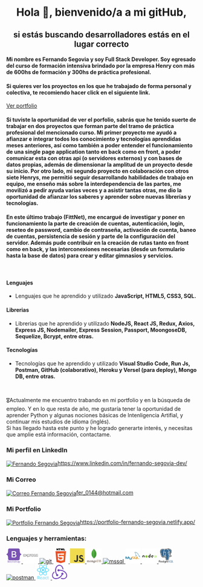 <h1 align="center">Hola 👋, bienvenido/a a mi gitHub,</h1>

<h2 align="center">si estás buscando desarrolladores estás en el lugar correcto</h2>

<h4>Mi nombre es Fernando Segovia y soy Full Stack Developer. Soy egresado del curso de formación intensiva brindado por la empresa Henry con más de 600hs de formación y 300hs de práctica profesional.</h4>
<h4>Si quieres ver los proyectos en los que he trabajado de forma personal y colectiva,
te recomiendo hacer click en el siguiente link.</h4>
<a href="https://portfolio-fernando-segovia.netlify.app/" target="blank">Ver portfolio</a>
<h4>Si tuviste la oportunidad de ver el porfolio, sabrás que he tenido suerte de trabajar en dos proyectos que forman parte del tramo de práctica profesional del 
mencionado curso. Mi primer proyecto me ayudó a afianzar e integrar todos los 
conocimiento y tecnologías aprendidas meses anteriores, así como también a poder 
entender el funcionamiento de una single page application tanto en back como en front,
a poder comunicar esta con otras api (o servidores externos) y con bases de datos 
propias, además de dimensionar la amplitud de un proyecto desde su inicio. Por otro
lado, mi segundo proyecto en colaboración con otros siete Henrys, me permitió
seguir desarrollando habilidades de trabajo en equipo, me enseño más sobre la 
interdependencia de las partes, me movilizó a pedir ayuda varias veces y a asistir
tantas otras, me dio la oportunidad de afianzar los saberes y aprender sobre nuevas
librerías y tecnologías.</h4>
<h4>En este último trabajo (FittNet), me encargué de investigar y poner en funcionamiento la parte de creación de cuentas, autenticación, login, reseteo de password, cambio de contraseña, activación de cuenta, baneo de cuentas, persistencia de sesión y parte de la configuración del servidor. Además pude contribuir en la creación de rutas tanto en front como en back, y las interconexiones necesarias (desde un formulario hasta la base de datos) para crear y editar gimnasios y servicios.</h4>
</br>

<h4>Lenguajes</h4>

- Lenguajes que he aprendido y utilizado **JavaScript, HTML5, CSS3, SQL.**

<h4>Librerias</h4>

- Librerias que he aprendido y utilizado **NodeJS, React JS, Redux, Axios, Express JS,  Nodemailer, Express Session, Passport, MoongoseDB, Sequelize, Bcrypt, entre otras.**

<h4>Tecnologías</h4>

- Tecnologías que he aprendido y utilizado **Visual Studio Code, Run Js, Postman, GitHub (colaborativo), Heroku y Versel (para deploy), Mongo DB, entre otras.**
</br>

🎖️Actualmente me encuentro trabando en mi portfolio y en la búsqueda de empleo. Y en lo que resta de año, me gustaría tener la oportunidad de aprender Python y algunas nociones básicas de Intenligencia Artifial, y continuar mis estudios de idioma (inglés). 
</br>
Si has llegado hasta este punto y he logrado generarte interés, y necesitas que amplie
está información, contactame.


<h3 align="left">Mi perfil en LinkedIn</h3>
<p align="left">
<a href="https://www.linkedin.com/in/fernando-segovia-dev/" target="blank"><img align="center" src="https://raw.githubusercontent.com/rahuldkjain/github-profile-readme-generator/master/src/images/icons/Social/linked-in-alt.svg" alt="Fernando Segovia" height="30" width="40" />https://www.linkedin.com/in/fernando-segovia-dev/</a>
</p>

<h3 align="left">Mi Correo</h3>
<p align="left">
<a href="mailto:fer_0144@hotmail.com" target="blank"><img align="center" src="https://portal.edu.gva.es/03019007/wp-content/uploads/sites/87/2022/01/Microsoft.png" alt="Correo Fernando Segovia" height="30" width="40" />fer_0144@hotmail.com</a>
</p>

<h3 align="left">Mi Portfolio</h3>
<p align="left">
<a href="https://portfolio-fernando-segovia.netlify.app/" target="blank"><img align="center" src="https://miro.medium.com/max/768/1*GsuZUucXLICJqiWuwHjfzQ.png" alt="Portfolio Fernando Segovia" height="30" width="40" />https://portfolio-fernando-segovia.netlify.app/</a>
</p>



<p><a></a></p>

<h3 align="left">Lenguajes y herramientas:</h3>
<p align="left"> 
<a href="https://getbootstrap.com" target="_blank" rel="noreferrer"> <img src="https://raw.githubusercontent.com/devicons/devicon/master/icons/bootstrap/bootstrap-plain-wordmark.svg" alt="bootstrap" width="40" height="40"/> </a> 
<a href="https://expressjs.com" target="_blank" rel="noreferrer"> <img src="https://raw.githubusercontent.com/devicons/devicon/master/icons/express/express-original-wordmark.svg" alt="express" width="40" height="40"/> </a> 
<a href="https://git-scm.com/" target="_blank" rel="noreferrer"> <img src="https://www.vectorlogo.zone/logos/git-scm/git-scm-icon.svg" alt="git" width="40" height="40"/> </a> 
<a href="https://www.w3.org/html/" target="_blank" rel="noreferrer"> <img src="https://raw.githubusercontent.com/devicons/devicon/master/icons/html5/html5-original-wordmark.svg" alt="html5" width="40" height="40"/> </a> 
<a href="https://developer.mozilla.org/en-US/docs/Web/JavaScript" target="_blank" rel="noreferrer"> <img src="https://raw.githubusercontent.com/devicons/devicon/master/icons/javascript/javascript-original.svg" alt="javascript" width="40" height="40"/> </a> 
<a href="https://www.mongodb.com/" target="_blank" rel="noreferrer"> <img src="https://raw.githubusercontent.com/devicons/devicon/master/icons/mongodb/mongodb-original-wordmark.svg" alt="mongodb" width="40" height="40"/> </a> 
<a href="https://www.microsoft.com/en-us/sql-server" target="_blank" rel="noreferrer"> <img src="https://www.svgrepo.com/show/303229/microsoft-sql-server-logo.svg" alt="mssql" width="40" height="40"/> </a> 
<a href="https://www.mysql.com/" target="_blank" rel="noreferrer"> <img src="https://raw.githubusercontent.com/devicons/devicon/master/icons/mysql/mysql-original-wordmark.svg" alt="mysql" width="40" height="40"/> </a> 
<a href="https://nodejs.org" target="_blank" rel="noreferrer"> <img src="https://raw.githubusercontent.com/devicons/devicon/master/icons/nodejs/nodejs-original-wordmark.svg" alt="nodejs" width="40" height="40"/> </a> 
<a href="https://www.postgresql.org" target="_blank" rel="noreferrer"> <img src="https://raw.githubusercontent.com/devicons/devicon/master/icons/postgresql/postgresql-original-wordmark.svg" alt="postgresql" width="40" height="40"/> </a> 
<a href="https://postman.com" target="_blank" rel="noreferrer"> <img src="https://www.vectorlogo.zone/logos/getpostman/getpostman-icon.svg" alt="postman" width="40" height="40"/> </a> 
<a href="https://reactjs.org/" target="_blank" rel="noreferrer"> <img src="https://raw.githubusercontent.com/devicons/devicon/master/icons/react/react-original-wordmark.svg" alt="react" width="40" height="40"/> </a> 
<a href="https://redux.js.org" target="_blank" rel="noreferrer"> <img src="https://raw.githubusercontent.com/devicons/devicon/master/icons/redux/redux-original.svg" alt="redux" width="40" height="40"/> </a> 
